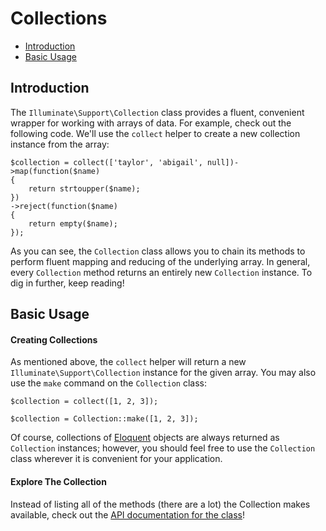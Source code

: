 # Collections

- [Introduction](#introduction)
- [Basic Usage](#basic-usage)

<a name="introduction"></a>
## Introduction

The `Illuminate\Support\Collection` class provides a fluent, convenient wrapper for working with arrays of data. For example, check out the following code. We'll use the `collect` helper to create a new collection instance from the array:

	$collection = collect(['taylor', 'abigail', null])->map(function($name)
	{
		return strtoupper($name);
	})
	->reject(function($name)
	{
		return empty($name);
	});


As you can see, the `Collection` class allows you to chain its methods to perform fluent mapping and reducing of the underlying array. In general, every `Collection` method returns an entirely new `Collection` instance. To dig in further, keep reading!

<a name="basic-usage"></a>
## Basic Usage

#### Creating Collections

As mentioned above, the `collect` helper will return a new `Illuminate\Support\Collection` instance for the given array. You may also use the `make` command on the `Collection` class:

	$collection = collect([1, 2, 3]);

	$collection = Collection::make([1, 2, 3]);

Of course, collections of [Eloquent](/docs/master/eloquent) objects are always returned as `Collection` instances; however, you should feel free to use the `Collection` class wherever it is convenient for your application.

#### Explore The Collection

Instead of listing all of the methods (there are a lot) the Collection makes available, check out the [API documentation for the class](http://laravel.com/api/master/Illuminate/Support/Collection.html)!
